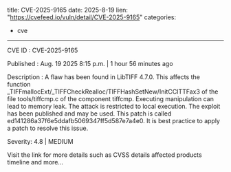  
title: CVE-2025-9165
date: 2025-8-19
lien: "https://cvefeed.io/vuln/detail/CVE-2025-9165"
categories:
  - cve
---

CVE ID : CVE-2025-9165

Published :  Aug. 19
2025
8:15 p.m. | 1 hour
56 minutes ago

Description : A flaw has been found in LibTIFF 4.7.0. This affects the function _TIFFmallocExt/_TIFFCheckRealloc/TIFFHashSetNew/InitCCITTFax3 of the file tools/tiffcmp.c of the component tiffcmp. Executing manipulation can lead to memory leak. The attack is restricted to local execution. The exploit has been published and may be used. This patch is called ed141286a37f6e5ddafb5069347ff5d587e7a4e0. It is best practice to apply a patch to resolve this issue.

Severity: 4.8 | MEDIUM

Visit the link for more details
such as CVSS details
affected products
timeline
and more...
